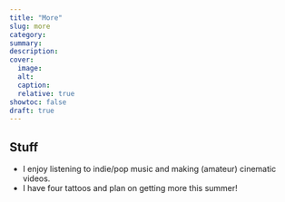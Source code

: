 ```yaml
---
title: "More"
slug: more
category:
summary:
description: 
cover:
  image:
  alt:
  caption: 
  relative: true
showtoc: false
draft: true
---
```


## Stuff
- I enjoy listening to indie/pop music and making (amateur) cinematic videos.
- I have four tattoos and plan on getting more this summer! 
